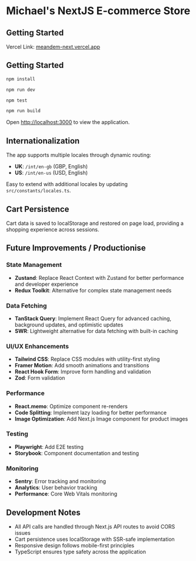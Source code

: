 # Michael's NextJS E-commerce Store

## Getting Started

Vercel Link: [meandem-next.vercel.app](https://meandem-next.vercel.app)

## Getting Started

```bash
npm install

npm run dev

npm test

npm run build
```

Open [http://localhost:3000](http://localhost:3000) to view the application.

## Internationalization

The app supports multiple locales through dynamic routing:

- **UK**: `/int/en-gb` (GBP, English)
- **US**: `/int/en-us` (USD, English)

Easy to extend with additional locales by updating `src/constants/locales.ts`.

## Cart Persistence

Cart data is saved to localStorage and restored on page load, providing a shopping experience across sessions.

## Future Improvements / Productionise

### State Management

- **Zustand**: Replace React Context with Zustand for better performance and developer experience
- **Redux Toolkit**: Alternative for complex state management needs

### Data Fetching

- **TanStack Query**: Implement React Query for advanced caching, background updates, and optimistic updates
- **SWR**: Lightweight alternative for data fetching with built-in caching

### UI/UX Enhancements

- **Tailwind CSS**: Replace CSS modules with utility-first styling
- **Framer Motion**: Add smooth animations and transitions
- **React Hook Form**: Improve form handling and validation
- **Zod**: Form validation

### Performance

- **React.memo**: Optimize component re-renders
- **Code Splitting**: Implement lazy loading for better performance
- **Image Optimization**: Add Next.js Image component for product images

### Testing

- **Playwright**: Add E2E testing
- **Storybook**: Component documentation and testing

### Monitoring

- **Sentry**: Error tracking and monitoring
- **Analytics**: User behavior tracking
- **Performance**: Core Web Vitals monitoring

## Development Notes

- All API calls are handled through Next.js API routes to avoid CORS issues
- Cart persistence uses localStorage with SSR-safe implementation
- Responsive design follows mobile-first principles
- TypeScript ensures type safety across the application
